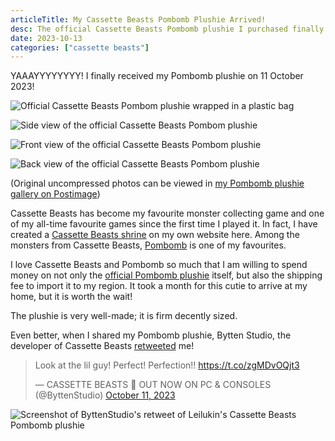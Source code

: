 ```yaml
---
articleTitle: My Cassette Beasts Pombomb Plushie Arrived!
desc: The official Cassette Beasts Pombomb plushie I purchased finally arrived.
date: 2023-10-13
categories: ["cassette beasts"]
---
```


YAAAYYYYYYYY! I finally received my Pombomb plushie on 11 October 2023!

![Official Cassette Beasts Pombom plushie wrapped in a plastic bag](/assets/images/posts/pombomb-plushie/2023-10-11-14-25-27.avif)

![Side view of the official Cassette Beasts Pombom plushie](/assets/images/posts/pombomb-plushie/2023-10-11-14-28-36.avif)

![Front view of the official Cassette Beasts Pombom plushie](/assets/images/posts/pombomb-plushie/2023-10-11-14-29-09.avif)

![Back view of the official Cassette Beasts Pombom plushie](/assets/images/posts/pombomb-plushie/2023-10-11-14-30-36.avif)

(Original uncompressed photos can be viewed in [my Pombomb plushie gallery on Postimage](https://postimg.cc/gallery/pMCCDPVt))

Cassette Beasts has become my favourite monster collecting game and one of my all-time favourite games since the first time I played it. In fact, I have created a [Cassette Beasts shrine](/shrines/cassettebeasts/) on my own website here. Among the monsters from Cassette Beasts, [Pombomb](https://wiki.cassettebeasts.com/wiki/Pombomb) is one of my favourites.

I love Cassette Beasts and Pombomb so much that I am willing to spend money on not only the [official Pombomb plushie](https://www.symbiotestudios.com/online-store/Cassette-Beasts-Pombomb-p582974319) itself, but also the shipping fee to import it to my region. It took a month for this cutie to arrive at my home, but it is worth the wait!

The plushie is very well-made; it is firm decently sized.

Even better, when I shared my Pombomb plushie, Bytten Studio, the developer of Cassette Beasts [retweeted](https://twitter.com/ByttenStudio/status/1712191037957927126) me!

<blockquote class="twitter-tweet"><p lang="en" dir="ltr">Look at the lil guy! Perfect! Perfection!! <a href="https://t.co/zgMDvOQjt3">https://t.co/zgMDvOQjt3</a></p>&mdash; CASSETTE BEASTS 📼 OUT NOW ON PC & CONSOLES (@ByttenStudio) <a href="https://twitter.com/ByttenStudio/status/1712191037957927126?ref_src=twsrc%5Etfw">October 11, 2023</a></blockquote> <script async src="https://platform.twitter.com/widgets.js" charset="utf-8"></script>

![Screenshot of ByttenStudio's retweet of Leilukin's Cassette Beasts Pombomb plushie](/assets/images/posts/pombomb-plushie/Bytten-Studio-on-my-Pombomb-plushie.avif)
